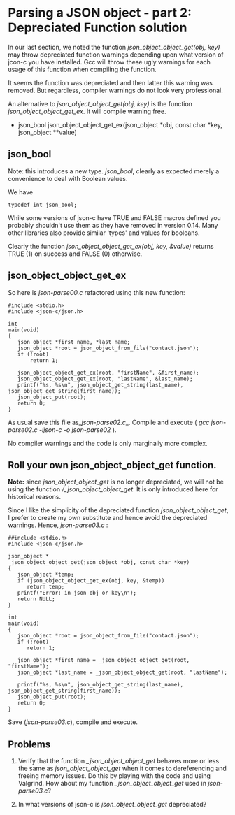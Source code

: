 # Parsing a JSON object - part 2: Depreciated Function solution

In our last section, we noted the function _*json_object_object_get(obj, key)*_ may throw depreciated function warnings depending upon what version of jcon-c you have installed. Gcc will throw these ugly warnings for each usage of this function when compiling the function.

It seems the function was depreciated and then latter this warning was removed. But regardless, compiler warnings do not look very professional.

An alternative to _*json_object_object_get(obj, key)*_  is the function _*json_object_object_get_ex*_. It will compile warning free.

- json_bool json_object_object_get_ex(json_object \*obj, const char *key, json_object \*\*value)

## json_bool

Note: this introduces a new type. _*json_bool*_, clearly as expected merely a convenience to deal with Boolean values.

We have
```
typedef int json_bool;
```
While some versions of json-c have TRUE and FALSE macros defined you probably shouldn't use them as they have removed in version 0.14. Many other libraries also provide similar 'types' and values for booleans.

Clearly the function _*json_object_object_get_ex(obj, key, &value)*_ returns TRUE (1) on success and FALSE (0) otherwise.

## json_object_object_get_ex

So here is _*json-parse00.c*_ refactored using this new function:

```
#include <stdio.h>
#include <json-c/json.h>

int 
main(void)
{
   json_object *first_name, *last_name;
   json_object *root = json_object_from_file("contact.json");
   if (!root)
       return 1;
       
   json_object_object_get_ex(root, "firstName", &first_name);
   json_object_object_get_ex(root, "lastName", &last_name);
   printf("%s, %s\n", json_object_get_string(last_name), json_object_get_string(first_name));
   json_object_put(root);
   return 0;
}

```

As usual save this file as_*json-parse02.c*_. Compile and  execute ( _*gcc json-parse02.c -ljson-c -o json-parse02*_ ).

No compiler warnings and the code is only marginally more complex.

## Roll your own json_object_object_get function.

**Note:** since _*json_object_object_get*_ is no longer depreciated, we will not be using the function _*/_json_object_object_get*_. It is only introduced here for historical reasons.

Since I like the simplicity of the depreciated function _*json_object_object_get*_, I prefer to create my own substitute and hence avoid the depreciated warnings. Hence, _*json-parse03.c*_ :

```
##include <stdio.h>
#include <json-c/json.h>

json_object *
_json_object_object_get(json_object *obj, const char *key)
{
   json_object *temp;
   if (json_object_object_get_ex(obj, key, &temp))
      return temp;
   printf("Error: in json obj or key\n");
   return NULL;
}

int
main(void)
{
   json_object *root = json_object_from_file("contact.json");
   if (!root)
      return 1;

   json_object *first_name = _json_object_object_get(root, "firstName");
   json_object *last_name = _json_object_object_get(root, "lastName");

   printf("%s, %s\n", json_object_get_string(last_name), json_object_get_string(first_name));
   json_object_put(root);
   return 0;
}

```

Save (_*json-parse03.c*_), compile and execute.

## Problems

1. Verify that the function _*_json_object_object_get*_ behaves more or less the same as _*json_object_object_get*_ when it comes to dereferencing and freeing memory issues. Do this by playing with the code and using Valgrind. How about my function _*\_json_object_object_get*_ used in _*json-parse03.c*_?

2. In what versions of json-c is _*json_object_object_get*_ depreciated?
